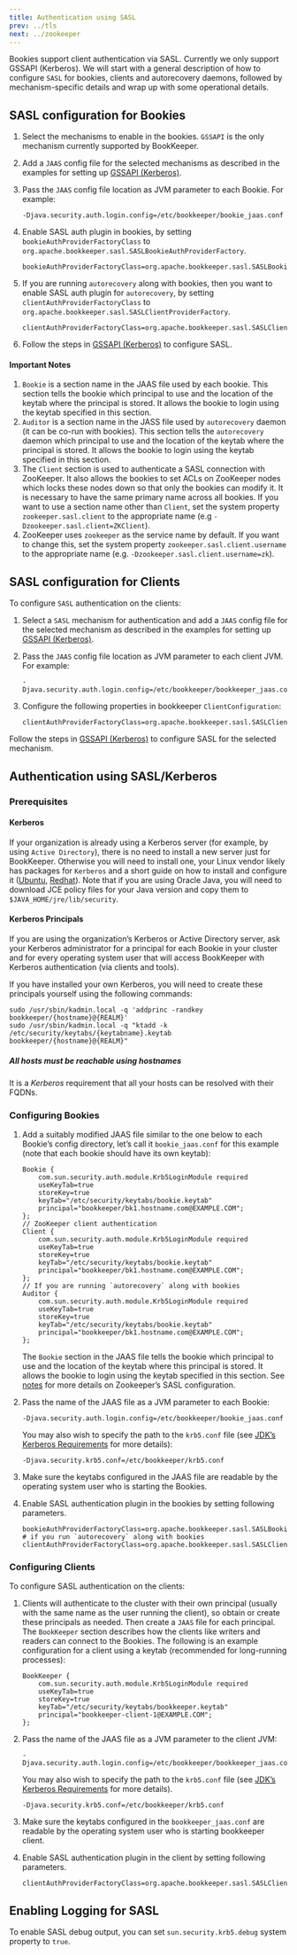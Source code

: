 ```yaml
---
title: Authentication using SASL
prev: ../tls
next: ../zookeeper
---
```


Bookies support client authentication via SASL. Currently we only support GSSAPI (Kerberos). We will start with a general description of how to configure `SASL` for bookies, clients and autorecovery daemons, followed by mechanism-specific details and wrap up with some operational details.

## SASL configuration for Bookies

1. Select the mechanisms to enable in the bookies. `GSSAPI` is the only mechanism currently supported by BookKeeper.
2. Add a `JAAS` config file for the selected mechanisms as described in the examples for setting up [GSSAPI (Kerberos)](#kerberos).
3. Pass the `JAAS` config file location as JVM parameter to each Bookie. For example:

    ```shell
    -Djava.security.auth.login.config=/etc/bookkeeper/bookie_jaas.conf 
    ```

4. Enable SASL auth plugin in bookies, by setting `bookieAuthProviderFactoryClass` to `org.apache.bookkeeper.sasl.SASLBookieAuthProviderFactory`.


    ```shell
    bookieAuthProviderFactoryClass=org.apache.bookkeeper.sasl.SASLBookieAuthProviderFactory
    ```

5. If you are running `autorecovery` along with bookies, then you want to enable SASL auth plugin for `autorecovery`, by setting `clientAuthProviderFactoryClass` to `org.apache.bookkeeper.sasl.SASLClientProviderFactory`.

    ```shell
    clientAuthProviderFactoryClass=org.apache.bookkeeper.sasl.SASLClientProviderFactory
    ```

6. Follow the steps in [GSSAPI (Kerberos)](#kerberos) to configure SASL.

#### <a name="notes"></a> Important Notes

1. `Bookie` is a section name in the JAAS file used by each bookie. This section tells the bookie which principal to use and the location of the keytab where the principal is stored. It allows the bookie to login using the keytab specified in this section.
2. `Auditor` is a section name in the JASS file used by `autorecovery` daemon (it can be co-run with bookies). This section tells the `autorecovery` daemon which principal to use and the location of the keytab where the principal is stored. It allows the bookie to login using the keytab specified in this section.
3. The `Client` section is used to authenticate a SASL connection with ZooKeeper. It also allows the bookies to set ACLs on ZooKeeper nodes which locks these nodes down so that only the bookies can modify it. It is necessary to have the same primary name across all bookies. If you want to use a section name other than `Client`, set the system property `zookeeper.sasl.client` to the appropriate name (e.g `-Dzookeeper.sasl.client=ZKClient`).
4. ZooKeeper uses `zookeeper` as the service name by default. If you want to change this, set the system property `zookeeper.sasl.client.username` to the appropriate name (e.g. `-Dzookeeper.sasl.client.username=zk`).

## SASL configuration for Clients

To configure `SASL` authentication on the clients:

1. Select a `SASL` mechanism for authentication and add a `JAAS` config file for the selected mechanism as described in the examples for setting up [GSSAPI (Kerberos)](#kerberos).
2. Pass the `JAAS` config file location as JVM parameter to each client JVM. For example:

    ```shell
    -Djava.security.auth.login.config=/etc/bookkeeper/bookkeeper_jaas.conf 
    ```

3. Configure the following properties in bookkeeper `ClientConfiguration`:

    ```shell
    clientAuthProviderFactoryClass=org.apache.bookkeeper.sasl.SASLClientProviderFactory
    ```

Follow the steps in [GSSAPI (Kerberos)](#kerberos) to configure SASL for the selected mechanism.

## <a name="kerberos"></a> Authentication using SASL/Kerberos

### Prerequisites

#### Kerberos

If your organization is already using a Kerberos server (for example, by using `Active Directory`), there is no need to install a new server just for BookKeeper. Otherwise you will need to install one, your Linux vendor likely has packages for `Kerberos` and a short guide on how to install and configure it ([Ubuntu](https://help.ubuntu.com/community/Kerberos), [Redhat](https://access.redhat.com/documentation/en-US/Red_Hat_Enterprise_Linux/6/html/Managing_Smart_Cards/installing-kerberos.html)). Note that if you are using Oracle Java, you will need to download JCE policy files for your Java version and copy them to `$JAVA_HOME/jre/lib/security`.

#### Kerberos Principals

If you are using the organization’s Kerberos or Active Directory server, ask your Kerberos administrator for a principal for each Bookie in your cluster and for every operating system user that will access BookKeeper with Kerberos authentication (via clients and tools).

If you have installed your own Kerberos, you will need to create these principals yourself using the following commands:

```shell
sudo /usr/sbin/kadmin.local -q 'addprinc -randkey bookkeeper/{hostname}@{REALM}'
sudo /usr/sbin/kadmin.local -q "ktadd -k /etc/security/keytabs/{keytabname}.keytab bookkeeper/{hostname}@{REALM}"
```

##### All hosts must be reachable using hostnames

It is a *Kerberos* requirement that all your hosts can be resolved with their FQDNs.

### Configuring Bookies

1. Add a suitably modified JAAS file similar to the one below to each Bookie’s config directory, let’s call it `bookie_jaas.conf` for this example (note that each bookie should have its own keytab):

    ```
    Bookie {
        com.sun.security.auth.module.Krb5LoginModule required
        useKeyTab=true
        storeKey=true
        keyTab="/etc/security/keytabs/bookie.keytab"
        principal="bookkeeper/bk1.hostname.com@EXAMPLE.COM";
    };
    // ZooKeeper client authentication
    Client {
        com.sun.security.auth.module.Krb5LoginModule required
        useKeyTab=true
        storeKey=true
        keyTab="/etc/security/keytabs/bookie.keytab"
        principal="bookkeeper/bk1.hostname.com@EXAMPLE.COM";
    };
    // If you are running `autorecovery` along with bookies
    Auditor {
        com.sun.security.auth.module.Krb5LoginModule required
        useKeyTab=true
        storeKey=true
        keyTab="/etc/security/keytabs/bookie.keytab"
        principal="bookkeeper/bk1.hostname.com@EXAMPLE.COM";
    };
    ```

    The `Bookie` section in the JAAS file tells the bookie which principal to use and the location of the keytab where this principal is stored. It allows the bookie to login using the keytab specified in this section. See [notes](#notes) for more details on Zookeeper’s SASL configuration.

2. Pass the name of the JAAS file as a JVM parameter to each Bookie:

    ```shell
    -Djava.security.auth.login.config=/etc/bookkeeper/bookie_jaas.conf
    ```

    You may also wish to specify the path to the `krb5.conf` file (see [JDK’s Kerberos Requirements](https://docs.oracle.com/javase/8/docs/technotes/guides/security/jgss/tutorials/KerberosReq.html) for more details):

    ```shell
    -Djava.security.krb5.conf=/etc/bookkeeper/krb5.conf
    ```

3. Make sure the keytabs configured in the JAAS file are readable by the operating system user who is starting the Bookies.

4. Enable SASL authentication plugin in the bookies by setting following parameters.

    ```shell
    bookieAuthProviderFactoryClass=org.apache.bookkeeper.sasl.SASLBookieAuthProviderFactory
    # if you run `autorecovery` along with bookies
    clientAuthProviderFactoryClass=org.apache.bookkeeper.sasl.SASLClientProviderFactory
    ```

### Configuring Clients

To configure SASL authentication on the clients:

1. Clients will authenticate to the cluster with their own principal (usually with the same name as the user running the client), so obtain or create these principals as needed. Then create a `JAAS` file for each principal. The `BookKeeper` section describes how the clients like writers and readers can connect to the Bookies. The following is an example configuration for a client using a keytab (recommended for long-running processes):

    ```
    BookKeeper {
        com.sun.security.auth.module.Krb5LoginModule required
        useKeyTab=true
        storeKey=true
        keyTab="/etc/security/keytabs/bookkeeper.keytab"
        principal="bookkeeper-client-1@EXAMPLE.COM";
    };
    ```


2. Pass the name of the JAAS file as a JVM parameter to the client JVM:

    ```shell
    -Djava.security.auth.login.config=/etc/bookkeeper/bookkeeper_jaas.conf
    ```

    You may also wish to specify the path to the `krb5.conf` file (see [JDK’s Kerberos Requirements](https://docs.oracle.com/javase/8/docs/technotes/guides/security/jgss/tutorials/KerberosReq.html) for more details).

    ```shell
    -Djava.security.krb5.conf=/etc/bookkeeper/krb5.conf
    ```


3. Make sure the keytabs configured in the `bookkeeper_jaas.conf` are readable by the operating system user who is starting bookkeeper client.

4. Enable SASL authentication plugin in the client by setting following parameters.

    ```shell
    clientAuthProviderFactoryClass=org.apache.bookkeeper.sasl.SASLClientProviderFactory
    ```

## Enabling Logging for SASL

To enable SASL debug output, you can set `sun.security.krb5.debug` system property to `true`.


